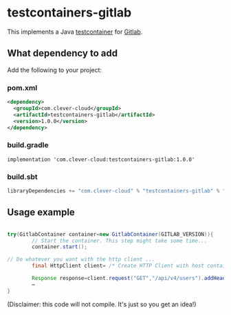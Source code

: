 # testcontainers-gitlab

This implements a Java [testcontainer](https://www.testcontainers.org/) for [Gitlab](https://about.gitlab.com/).

## What dependency to add

Add the following to your project:

### pom.xml

```xml
<dependency>
  <groupId>com.clever-cloud</groupId>
  <artifactId>testcontainers-gitlab</artifactId>
  <version>1.0.0</version>
</dependency>
```

### build.gradle

```
implementation 'com.clever-cloud:testcontainers-gitlab:1.0.0'
```

### build.sbt

```scala
libraryDependencies += "com.clever-cloud" % "testcontainers-gitlab" % "1.0.0"
```

## Usage example

```java

try(GitlabContainer container=new GitlabContainer(GITLAB_VERSION)){
        // Start the container. This step might take some time...
        container.start();

// Do whatever you want with the http client ...
        final HttpClient client= /* Create HTTP Client with host container.getHTTPHostAddress() */

        Response response=client.request("GET","/api/v4/users").addHeader("Authorization", "Bearer " + container.getGitlabRootPassword());
        ⋯
}
```

(Disclaimer: this code will not compile. It's just so you get an idea!)
